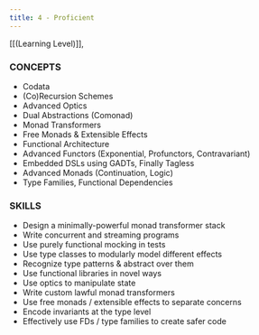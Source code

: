 ```yaml
---
title: 4 - Proficient
---
```

[[(Learning Level)]],

### CONCEPTS
* Codata
* (Co)Recursion Schemes
* Advanced Optics
* Dual Abstractions (Comonad)
* Monad Transformers
* Free Monads & Extensible Effects
* Functional Architecture
* Advanced Functors (Exponential, Profunctors, Contravariant)
* Embedded DSLs using GADTs, Finally Tagless
* Advanced Monads (Continuation, Logic)
* Type Families, Functional Dependencies

### SKILLS
* Design a minimally-powerful monad transformer stack
* Write concurrent and streaming programs
* Use purely functional mocking in tests
* Use type classes to modularly model different effects
* Recognize type patterns & abstract over them
* Use functional libraries in novel ways
* Use optics to manipulate state
* Write custom lawful monad transformers
* Use free monads / extensible effects to separate concerns
* Encode invariants at the type level
* Effectively use FDs / type families to create safer code
